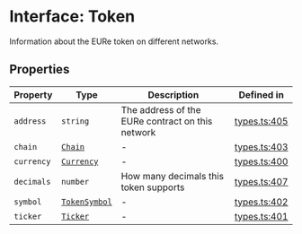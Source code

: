 # Interface: Token

Information about the EURe token on different networks.

## Properties

| Property | Type | Description | Defined in |
| ------ | ------ | ------ | ------ |
| `address` | `string` | The address of the EURe contract on this network | [types.ts:405](https://github.com/monerium/js-monorepo/blob/main/packages/sdk/src/types.ts#L405) |
| `chain` | [`Chain`](/docs/packages/sdk/type-aliases/Chain.md) | - | [types.ts:403](https://github.com/monerium/js-monorepo/blob/main/packages/sdk/src/types.ts#L403) |
| `currency` | [`Currency`](/docs/packages/sdk/enumerations/Currency.md) | - | [types.ts:400](https://github.com/monerium/js-monorepo/blob/main/packages/sdk/src/types.ts#L400) |
| `decimals` | `number` | How many decimals this token supports | [types.ts:407](https://github.com/monerium/js-monorepo/blob/main/packages/sdk/src/types.ts#L407) |
| `symbol` | [`TokenSymbol`](/docs/packages/sdk/type-aliases/TokenSymbol.md) | - | [types.ts:402](https://github.com/monerium/js-monorepo/blob/main/packages/sdk/src/types.ts#L402) |
| `ticker` | [`Ticker`](/docs/packages/sdk/type-aliases/Ticker.md) | - | [types.ts:401](https://github.com/monerium/js-monorepo/blob/main/packages/sdk/src/types.ts#L401) |

